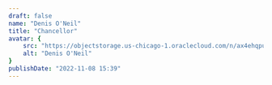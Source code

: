 ```yaml
---
draft: false
name: "Denis O'Neil"
title: "Chancellor"
avatar: {
    src: "https://objectstorage.us-chicago-1.oraclecloud.com/n/ax4ehqpunwgh/b/public/o/denis.png",
    alt: "Denis O'Neil"
}
publishDate: "2022-11-08 15:39"
---
```

